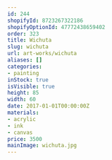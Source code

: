 ```yaml
---
id: 244
shopifyId: 8723267322186
shopifyOptionId: 47772438659402
order: 323
title: Wichuta
slug: wichuta
url: art-works/wichuta
aliases: []
categories:
- painting
inStock: true
isVisible: true
height: 85
width: 60
date: 2017-01-01T00:00:00Z
materials:
- acrylic
- ink
- canvas
price: 3500
mainImage: wichuta.jpg
---
```

